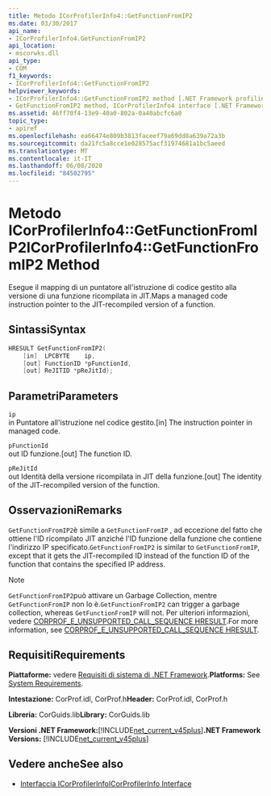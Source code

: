 ```yaml
---
title: Metodo ICorProfilerInfo4::GetFunctionFromIP2
ms.date: 03/30/2017
api_name:
- ICorProfilerInfo4.GetFunctionFromIP2
api_location:
- mscorwks.dll
api_type:
- COM
f1_keywords:
- ICorProfilerInfo4::GetFunctionFromIP2
helpviewer_keywords:
- ICorProfilerInfo4::GetFunctionFromIP2 method [.NET Framework profiling]
- GetFunctionFromIP2 method, ICorProfilerInfo4 interface [.NET Framework profiling]
ms.assetid: 46ff70f4-13e9-40a0-802a-0a40abcfc6a0
topic_type:
- apiref
ms.openlocfilehash: ea66474e809b3813faceef79a69dd8a639a72a3b
ms.sourcegitcommit: da21fc5a8cce1e028575acf31974681a1bc5aeed
ms.translationtype: MT
ms.contentlocale: it-IT
ms.lasthandoff: 06/08/2020
ms.locfileid: "84502795"
---
```

# <a name="icorprofilerinfo4getfunctionfromip2-method"></a><span data-ttu-id="ca6c0-102">Metodo ICorProfilerInfo4::GetFunctionFromIP2</span><span class="sxs-lookup"><span data-stu-id="ca6c0-102">ICorProfilerInfo4::GetFunctionFromIP2 Method</span></span>
<span data-ttu-id="ca6c0-103">Esegue il mapping di un puntatore all'istruzione di codice gestito alla versione di una funzione ricompilata in JIT.</span><span class="sxs-lookup"><span data-stu-id="ca6c0-103">Maps a managed code instruction pointer to the JIT-recompiled version of a function.</span></span>  
  
## <a name="syntax"></a><span data-ttu-id="ca6c0-104">Sintassi</span><span class="sxs-lookup"><span data-stu-id="ca6c0-104">Syntax</span></span>  
  
```cpp  
HRESULT GetFunctionFromIP2(  
    [in]  LPCBYTE    ip,  
    [out] FunctionID *pFunctionId,  
    [out] ReJITID *pReJitId);  
```  
  
## <a name="parameters"></a><span data-ttu-id="ca6c0-105">Parametri</span><span class="sxs-lookup"><span data-stu-id="ca6c0-105">Parameters</span></span>  
 `ip`  
 <span data-ttu-id="ca6c0-106">in Puntatore all'istruzione nel codice gestito.</span><span class="sxs-lookup"><span data-stu-id="ca6c0-106">[in] The instruction pointer in managed code.</span></span>  
  
 `pFunctionId`  
 <span data-ttu-id="ca6c0-107">out ID funzione.</span><span class="sxs-lookup"><span data-stu-id="ca6c0-107">[out] The function ID.</span></span>  
  
 `pReJitId`  
 <span data-ttu-id="ca6c0-108">out Identità della versione ricompilata in JIT della funzione.</span><span class="sxs-lookup"><span data-stu-id="ca6c0-108">[out] The identity of the JIT-recompiled version of the function.</span></span>  
  
## <a name="remarks"></a><span data-ttu-id="ca6c0-109">Osservazioni</span><span class="sxs-lookup"><span data-stu-id="ca6c0-109">Remarks</span></span>  
 <span data-ttu-id="ca6c0-110">`GetFunctionFromIP2`è simile a `GetFunctionFromIP` , ad eccezione del fatto che ottiene l'ID ricompilato JIT anziché l'ID funzione della funzione che contiene l'indirizzo IP specificato.</span><span class="sxs-lookup"><span data-stu-id="ca6c0-110">`GetFunctionFromIP2` is similar to `GetFunctionFromIP`, except that it gets the JIT-recompiled ID instead of the function ID of the function that contains the specified IP address.</span></span>  
  
> [!NOTE]
> <span data-ttu-id="ca6c0-111">`GetFunctionFromIP2`può attivare un Garbage Collection, mentre `GetFunctionFromIP` non lo è.</span><span class="sxs-lookup"><span data-stu-id="ca6c0-111">`GetFunctionFromIP2` can trigger a garbage collection, whereas `GetFunctionFromIP` will not.</span></span>  <span data-ttu-id="ca6c0-112">Per ulteriori informazioni, vedere [CORPROF_E_UNSUPPORTED_CALL_SEQUENCE HRESULT](corprof-e-unsupported-call-sequence-hresult.md).</span><span class="sxs-lookup"><span data-stu-id="ca6c0-112">For more information, see [CORPROF_E_UNSUPPORTED_CALL_SEQUENCE HRESULT](corprof-e-unsupported-call-sequence-hresult.md).</span></span>  
  
## <a name="requirements"></a><span data-ttu-id="ca6c0-113">Requisiti</span><span class="sxs-lookup"><span data-stu-id="ca6c0-113">Requirements</span></span>  
 <span data-ttu-id="ca6c0-114">**Piattaforme:** vedere [Requisiti di sistema di .NET Framework](../../get-started/system-requirements.md).</span><span class="sxs-lookup"><span data-stu-id="ca6c0-114">**Platforms:** See [System Requirements](../../get-started/system-requirements.md).</span></span>  
  
 <span data-ttu-id="ca6c0-115">**Intestazione:** CorProf.idl, CorProf.h</span><span class="sxs-lookup"><span data-stu-id="ca6c0-115">**Header:** CorProf.idl, CorProf.h</span></span>  
  
 <span data-ttu-id="ca6c0-116">**Libreria:** CorGuids.lib</span><span class="sxs-lookup"><span data-stu-id="ca6c0-116">**Library:** CorGuids.lib</span></span>  
  
 <span data-ttu-id="ca6c0-117">**Versioni .NET Framework:**[!INCLUDE[net_current_v45plus](../../../../includes/net-current-v45plus-md.md)]</span><span class="sxs-lookup"><span data-stu-id="ca6c0-117">**.NET Framework Versions:** [!INCLUDE[net_current_v45plus](../../../../includes/net-current-v45plus-md.md)]</span></span>  
  
## <a name="see-also"></a><span data-ttu-id="ca6c0-118">Vedere anche</span><span class="sxs-lookup"><span data-stu-id="ca6c0-118">See also</span></span>

- [<span data-ttu-id="ca6c0-119">Interfaccia ICorProfilerInfo</span><span class="sxs-lookup"><span data-stu-id="ca6c0-119">ICorProfilerInfo Interface</span></span>](icorprofilerinfo-interface.md)
